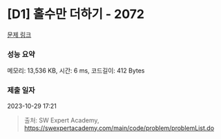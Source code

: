 # [D1] 홀수만 더하기 - 2072 

[문제 링크](https://swexpertacademy.com/main/code/problem/problemDetail.do?contestProbId=AV5QSEhaA5sDFAUq) 

### 성능 요약

메모리: 13,536 KB, 시간: 6 ms, 코드길이: 412 Bytes

### 제출 일자

2023-10-29 17:21



> 출처: SW Expert Academy, https://swexpertacademy.com/main/code/problem/problemList.do